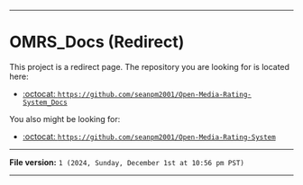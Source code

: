 
***

# OMRS_Docs (Redirect)

This project is a redirect page. The repository you are looking for is located here:

- [:octocat: `https://github.com/seanpm2001/Open-Media-Rating-System_Docs`](https://github.com/seanpm2001/Open-Media-Rating-System_Docs/)

You also might be looking for:

- [:octocat: `https://github.com/seanpm2001/Open-Media-Rating-System`](https://github.com/seanpm2001/Open-Media-Rating-System/)

***

**File version:** `1 (2024, Sunday, December 1st at 10:56 pm PST)`

***
